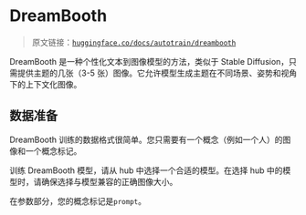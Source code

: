 # DreamBooth

> 原文链接：[`huggingface.co/docs/autotrain/dreambooth`](https://huggingface.co/docs/autotrain/dreambooth)

DreamBooth 是一种个性化文本到图像模型的方法，类似于 Stable Diffusion，只需提供主题的几张（3-5 张）图像。它允许模型生成主题在不同场景、姿势和视角下的上下文化图像。

## 数据准备

DreamBooth 训练的数据格式很简单。您只需要有一个概念（例如一个人）的图像和一个概念标记。

训练 DreamBooth 模型，请从 hub 中选择一个合适的模型。在选择 hub 中的模型时，请确保选择与模型兼容的正确图像大小。

在参数部分，您的概念标记是`prompt`。
